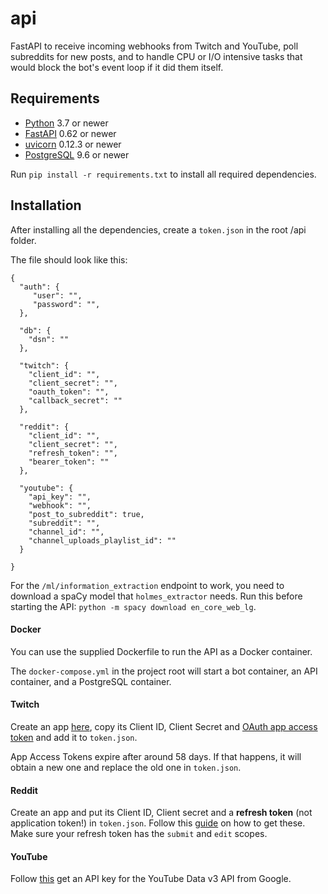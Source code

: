 # api

FastAPI to receive incoming webhooks from Twitch and YouTube, poll subreddits for new posts, and to handle CPU or I/O intensive tasks that would 
block the bot's event loop if it did them itself. 
 

##  Requirements

*  [Python](https://www.python.org/downloads/) 3.7 or newer
*  [FastAPI](https://fastapi.tiangolo.com/) 0.62 or newer
*  [uvicorn](https://www.uvicorn.org/) 0.12.3 or newer
*  [PostgreSQL](https://www.postgresql.org/) 9.6 or newer 

Run `pip install -r requirements.txt` to install all required dependencies.

## Installation

After installing all the dependencies, create a `token.json` in the root /api folder.

The file should look like this:

```
{
  "auth": {
     "user": "",
     "password": "",
  },
  
  "db": {
    "dsn": ""
  },
  
  "twitch": {
    "client_id": "",
    "client_secret": "",
    "oauth_token": "",
    "callback_secret": ""
  },

  "reddit": {
    "client_id": "",
    "client_secret": "",
    "refresh_token": "",
    "bearer_token": ""
  },
  
  "youtube": {
    "api_key": "", 
    "webhook": "", 
    "post_to_subreddit": true, 
    "subreddit": "", 
    "channel_id": "", 
    "channel_uploads_playlist_id": ""
  }
   
}
```

For the `/ml/information_extraction` endpoint to work, you need to download a spaCy model that `holmes_extractor` needs. Run this before starting the API: `python -m spacy download en_core_web_lg`.

#### Docker

You can use the supplied Dockerfile to run the API as a Docker container.

The `docker-compose.yml` in the project root will start a bot container, an API container, and a PostgreSQL container.

####  Twitch 

Create an app [here](https://dev.twitch.tv/console/apps), copy its Client ID, Client Secret and [OAuth app access token]((https://dev.twitch.tv/docs/authentication/getting-tokens-oauth#oauth-client-credentials-flow)) 
and add it to `token.json`. 

App Access Tokens expire after around 58 days. If that happens, it will obtain a new one and replace the old one in `token.json`.

####  Reddit 

Create an app and put its Client ID, Client secret and a **refresh token** (not application token!) in `token.json`. 
Follow this [guide](https://github.com/reddit-archive/reddit/wiki/OAuth2) on how to get these. 
Make sure your refresh token has the `submit` and `edit` scopes. 


####  YouTube 

Follow [this](https://developers.google.com/youtube/v3) get an API key for the YouTube Data v3 API from Google.
